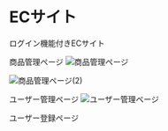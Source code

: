 # ECサイト
ログイン機能付きECサイト

商品管理ページ
![商品管理ページ](https://user-images.githubusercontent.com/92624621/184500456-f1d4de0e-001d-4640-a169-fd3ff73ec90a.png)


![商品管理ページ(2)](https://user-images.githubusercontent.com/92624621/184500807-331a00cb-09c8-4525-bfbe-e8a6a12cee32.png)

ユーザー管理ページ
![ユーザー管理ページ](https://user-images.githubusercontent.com/92624621/184500917-967f5685-2a27-4a70-a892-7052ad46ffae.png)

ユーザー登録ページ
